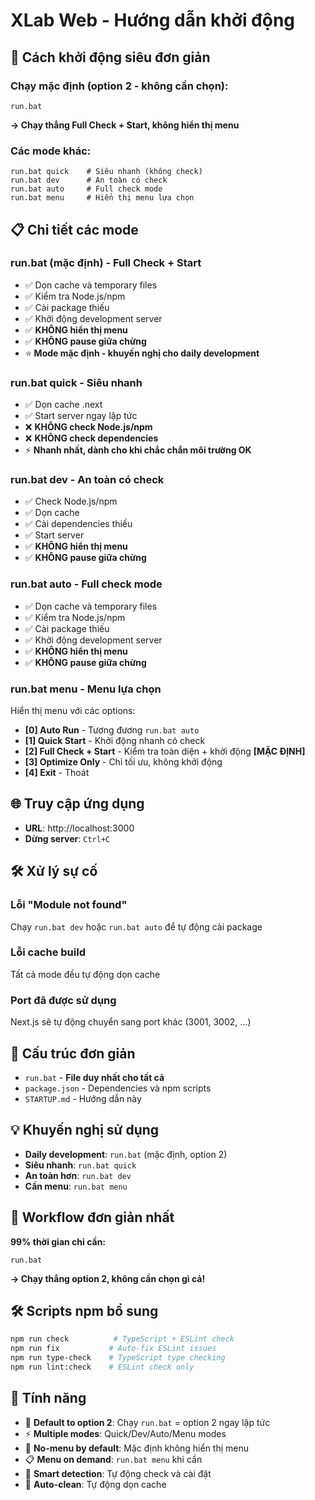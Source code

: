 # XLab Web - Hướng dẫn khởi động

## 🚀 Cách khởi động siêu đơn giản

### Chạy mặc định (option 2 - không cần chọn):
```batch
run.bat
```
**→ Chạy thẳng Full Check + Start, không hiển thị menu**

### Các mode khác:
```batch
run.bat quick    # Siêu nhanh (không check)
run.bat dev      # An toàn có check
run.bat auto     # Full check mode
run.bat menu     # Hiển thị menu lựa chọn
```

## 📋 Chi tiết các mode

### run.bat (mặc định) - Full Check + Start
- ✅ Dọn cache và temporary files
- ✅ Kiểm tra Node.js/npm
- ✅ Cài package thiếu
- ✅ Khởi động development server
- ✅ **KHÔNG hiển thị menu**
- ✅ **KHÔNG pause giữa chừng**
- ⭐ **Mode mặc định - khuyến nghị cho daily development**

### run.bat quick - Siêu nhanh
- ✅ Dọn cache .next
- ✅ Start server ngay lập tức
- ❌ **KHÔNG check Node.js/npm**
- ❌ **KHÔNG check dependencies**
- ⚡ **Nhanh nhất, dành cho khi chắc chắn môi trường OK**

### run.bat dev - An toàn có check  
- ✅ Check Node.js/npm
- ✅ Dọn cache
- ✅ Cài dependencies thiếu
- ✅ Start server
- ✅ **KHÔNG hiển thị menu**
- ✅ **KHÔNG pause giữa chừng**

### run.bat auto - Full check mode
- ✅ Dọn cache và temporary files
- ✅ Kiểm tra Node.js/npm
- ✅ Cài package thiếu
- ✅ Khởi động development server
- ✅ **KHÔNG hiển thị menu**
- ✅ **KHÔNG pause giữa chừng**

### run.bat menu - Menu lựa chọn
Hiển thị menu với các options:
- **[0] Auto Run** - Tương đương `run.bat auto`
- **[1] Quick Start** - Khởi động nhanh có check
- **[2] Full Check + Start** - Kiểm tra toàn diện + khởi động **[MẶC ĐỊNH]**
- **[3] Optimize Only** - Chỉ tối ưu, không khởi động
- **[4] Exit** - Thoát

## 🌐 Truy cập ứng dụng

- **URL**: http://localhost:3000
- **Dừng server**: `Ctrl+C`

## 🛠️ Xử lý sự cố

### Lỗi "Module not found"
Chạy `run.bat dev` hoặc `run.bat auto` để tự động cài package

### Lỗi cache build
Tất cả mode đều tự động dọn cache

### Port đã được sử dụng
Next.js sẽ tự động chuyển sang port khác (3001, 3002, ...)

## 📁 Cấu trúc đơn giản

- `run.bat` - **File duy nhất cho tất cả**
- `package.json` - Dependencies và npm scripts
- `STARTUP.md` - Hướng dẫn này

## 💡 Khuyến nghị sử dụng

- **Daily development**: `run.bat` (mặc định, option 2)
- **Siêu nhanh**: `run.bat quick` 
- **An toàn hơn**: `run.bat dev`
- **Cần menu**: `run.bat menu`

## 🎯 Workflow đơn giản nhất

**99% thời gian chỉ cần:**
```batch
run.bat
```
**→ Chạy thẳng option 2, không cần chọn gì cả!**

## 🛠️ Scripts npm bổ sung

```bash
npm run check          # TypeScript + ESLint check
npm run fix           # Auto-fix ESLint issues
npm run type-check    # TypeScript type checking
npm run lint:check    # ESLint check only
``` 

## 🔧 Tính năng

- 🎯 **Default to option 2**: Chạy `run.bat` = option 2 ngay lập tức
- ⚡ **Multiple modes**: Quick/Dev/Auto/Menu modes
- 🚀 **No-menu by default**: Mặc định không hiển thị menu
- 📋 **Menu on demand**: `run.bat menu` khi cần
- 🔧 **Smart detection**: Tự động check và cài đặt
- 🧹 **Auto-clean**: Tự động dọn cache 